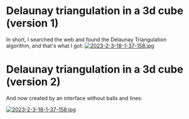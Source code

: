 # Delaunay triangulation in a 3d cube (version 1)
In short, I searched the web and found the Delaunay Triangulation algorithm, and that's what I got:
[![2023-2-3-18-1-37-158.jpg](https://i.ibb.co/rHnPRPM/2024-10-20-21-36-43-329.gif)](https://i.ibb.co/rHnPRPM/2024-10-20-21-36-43-329.gif)
# Delaunay triangulation in a 3d cube (version 2)
And now created by an interface without balls and lines:

[![2023-2-3-18-1-37-158.jpg](https://i.ibb.co/NKD2N8p/2024-10-20-22-07-10-778.gif)](https://i.ibb.co/NKD2N8p/2024-10-20-22-07-10-778.gif)
